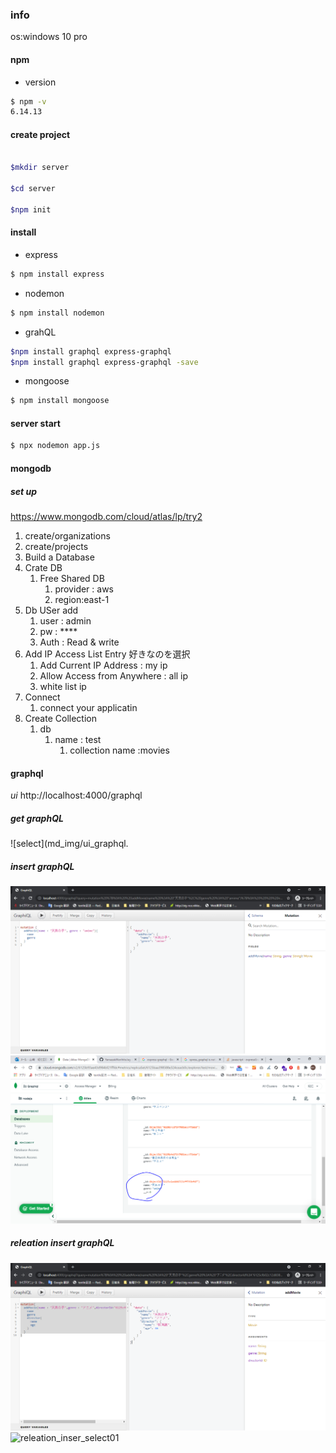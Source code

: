 
### info

os:windows 10 pro


#### npm 

- version
```bash
$ npm -v
6.14.13
```

#### create project

```bash

$mkdir server

$cd server

$npm init

```

#### install

- express
```bash
$ npm install express
```
- nodemon

```bash
$ npm install nodemon
```
- grahQL

```bash
$npm install graphql express-graphql
$npm install graphql express-graphql -save
```

- mongoose

```bash
$ npm install mongoose
```

#### server start

```bash
$ npx nodemon app.js
```

#### mongodb

##### set up
https://www.mongodb.com/cloud/atlas/lp/try2

1. create/organizations
1. create/projects
1. Build a Database
1. Crate DB
   1. Free Shared DB
      1. provider : aws
      1. region:east-1
1. Db USer add
   1. user : admin
   1. pw : ****
   1. Auth : Read  & write
1. Add IP Access List Entry
   好きなのを選択 
   1. Add Current IP Address : my ip
   1. Allow Access from Anywhere : all ip
   1. white list ip
1. Connect
   1. connect your applicatin 
1. Create Collection
   1. db
      1. name : test
         1. collection name :movies

#### graphql

*ui*
http://localhost:4000/graphql

##### get graphQL
![select](md_img/ui_graphql.
##### insert graphQL
![insert_01](md_img/ui_graphql_insert.PNG)
![insert_02](md_img/ui_graphql_insert_01.PNG)

##### releation insert graphQL
![releation_inser_select](md_img/releation_inser_select.PNG)
![releation_inser_select01](md_img/releation_inser_select01.PNG)

